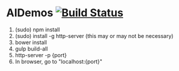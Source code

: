 AIDemos [![Build Status](https://travis-ci.org/hprofit/AiDemo.svg?branch=reorganize)](https://travis-ci.org/hprofit/aidemo)
=========

1. (sudo) npm install
2. (sudo) install -g http-server (this may or may not be necessary)
3. bower install
4. gulp build-all
5. http-server -p {port}
6. In browser, go to "localhost:{port}"
